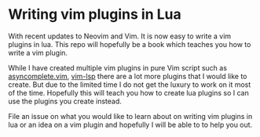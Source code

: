 # Writing vim plugins in Lua

With recent updates to Neovim and Vim. It is now easy to write a vim plugins in
lua. This repo will hopefully be a book which teaches you how to write a vim plugin.

While I have created multiple vim plugins in pure Vim script such as
[asyncomplete.vim](https://github.com/prabirshrestha/asyncomplete.vim),
[vim-lsp](https://github.com/prabirshrestha/vim-lsp) there are a lot more plugins that
I would like to create. But due to the limited time I do not get the luxury to
work on it most of the time. Hopefully this will teach you how to create lua plugins
so I can use the plugins you create instead.

File an issue on what you would like to learn about on writing vim plugins in lua
or an idea on a vim plugin and hopefully I will be able to to help you out.

